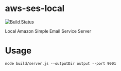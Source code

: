 # aws-ses-local

[![Build Status](https://travis-ci.org/Si1kIfY/aws-ses-local.svg?branch=master)](https://travis-ci.org/Si1kIfY/aws-ses-local)

Local Amazon Simple Email Service Server

# Usage

```
node build/server.js --outputDir output --port 9001
```